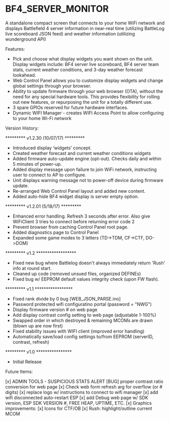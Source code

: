 # BF4_SERVER_MONITOR

A standalone compact screen that connects to your home WiFi network and displays Battlefield 4 server information in near-real time (utilizing BattleLog live scoreboard JSON feed) and weather information (utilizing wunderground API)

Features:
- Pick and choose what display widgets you want shown on the unit. Display widgets include: BF4 server live scoreboard, BF4 server team stats, current weather conditions, and 3-day weather forecast lookahead.
- Web Control Panel allows you to customize display widgets and change global settings through your browser.
- Ability to update firmware through your web browser (OTA), without the need for any special hardware tools. This provides flexibility for rolling out new features, or repurposing the unit for a totally different use.
- 3 spare GPIOs reserved for future hardware interfaces. 
- Dynamic WIFI Manager - creates WIFI Access Point to allow configuring to your home Wi-Fi network



Version History:

********* v1.2.30 (10/07/17) *********
- Introduced display ‘widgets’ concept. 
- Created weather forecast and current weather conditions widgets
- Added firmware auto-update engine (opt-out). Checks daily and within 5 minutes of power-up.
- Added display message upon failure to join WiFi network, instructing user to connect to AP to configure.
- Unit displays warning message not to power-off device during firmware update.
- Re-arranged Web Control Panel layout and added new content.
- Added auto-hide BF4 widget display is server empty option.

********* v1.2.01 (5/18/17) *********
- Enhanced error handling. Refresh 3 seconds after error. Also give WiFiClient 3 tries to connect before returning error code 2
- Prevent browser from caching Control Panel root page. 
- Added diagnostics page to Control Panel
- Expanded some game modes to 3 letters (TD->TDM, CF->CTF, DO->DOM)

********* v1.2 ******************
- Fixed new bug where Battlelog doesn't always immediately return 'Rush' info at round start.
- Cleaned up code (removed unsued files, organized DEFINEs)
- Fixed bug w/ EEPROM default values integrity check (upon FW flash).

********* v1.1 *****************
- Fixed rank divide by 0 bug [WEB_JSON_PARSE.ino]
- Password protected wifi configuratino portal (password = "NWG")
- Display firmware version # on web page
- Add display contrast config setting to web page (adjustable 1-100%)
- Swapped order in which destroyed & remaining MCOMs are drawn (blown up are now first)
- Fixed stability issues with WIFI client (improved error handling)
- Automatically save/load config settings to/from EEPROM (serverID, contrast, refresh)

********* v1.0  ****************
- Initial Release

Future Items:

[x] ADMIN TOOLS - SUSPICIOUS STATS ALERT
[BUG] proper contrast ratio conversion for web page
[x] Check web form refresh arg for overflow (or # digits)
[x] replace logo w/ instructions to connect to wifi manager 
[x] add wifi disconnected auto-restart ESP
[x] add Debug web page w/ SDK version, ESP SDK VERSION #, FREE HEAP, UPTIME, ETC.
[x] Graphics improvements:
	[x]	Icons for CTF/OB
	[x] Rush: highlight/outline current MCOM 
